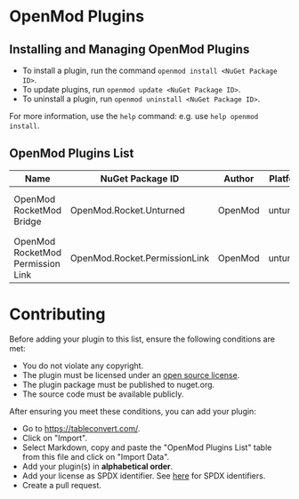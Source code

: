 # OpenMod Plugins

## Installing and Managing OpenMod Plugins
- To install a plugin, run the command `openmod install <NuGet Package ID>`.  
- To update plugins, run `openmod update <NuGet Package ID>`. 
- To uninstall a plugin, run `openmod uninstall <NuGet Package ID>`.

For more information, use the `help` command: e.g. use `help openmod install`.

## OpenMod Plugins List
| Name                              | NuGet Package ID                | Author  | Platform | Description                       | License    | Source Code                                                                                                                                                                                |
|-----------------------------------|---------------------------------|---------|----------|-----------------------------------|------------|--------------------------------------------------------------------------------------------------------------------------------------------------------------------------------------------|
| OpenMod RocketMod Bridge          | OpenMod\.Rocket\.Unturned       | OpenMod | unturned | Legacy RM4 support for OpenMod    | MIT        | [https://github.com/openmod/OpenMod/tree/master/unturned/rocketmod](https://github.com/openmod/OpenMod/tree/master/unturned/rocketmod)                                               |
| OpenMod RocketMod Permission Link | OpenMod\.Rocket\.PermissionLink | OpenMod | unturned | Makes RM4 use OpenMod Permissions | EUPL\-1\.2 | [https://github.com/openmod/OpenMod/tree/master/unturned/rocketmod/Rocket.PermissionLink](https://github.com/openmod/OpenMod/tree/master/unturned/rocketmod/Rocket.PermissionLink) |

# Contributing

Before adding your plugin to this list, ensure the following conditions are met:
* You do not violate any copyright.
* The plugin must be licensed under an [open source license](https://opensource.org/licenses).
* The plugin package must be published to nuget.org.
* The source code must be available publicly.

After ensuring you meet these conditions, you can add your plugin:
- Go to https://tableconvert.com/.
- Click on "Import".
- Select Markdown, copy and paste the "OpenMod Plugins List" table from this file and click on "Import Data".
- Add your plugin(s) in **alphabetical order**.
- Add your license as SPDX identifier. See [here](https://spdx.org/licenses/) for SPDX identifiers.
- Create a pull request.
